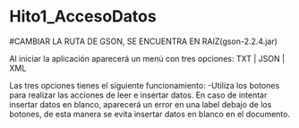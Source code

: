 # Hito1_AccesoDatos
#CAMBIAR LA RUTA DE GSON, SE ENCUENTRA EN RAIZ(gson-2.2.4.jar)

Al iniciar la aplicación aparecerá un menú con tres opciones: TXT | JSON | XML

Las tres opciones tienes el siguiente funcionamiento:
 -Utiliza los botones para realizar las acciones de leer e insertar datos. En caso de intentar insertar datos en blanco, aparecerá un error en una label debajo de los botones, de esta manera se evita insertar datos en blanco en el documento.
